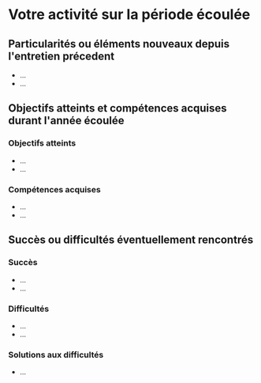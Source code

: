 # Votre activité sur la période écoulée

## Particularités ou éléments nouveaux depuis l'entretien précedent

- ...
- ...

## Objectifs atteints et compétences acquises durant l'année écoulée

### Objectifs atteints

- ...
- ...

### Compétences acquises

- ...
- ...

## Succès ou difficultés éventuellement rencontrés

### Succès

- ...
- ...


### Difficultés

- ...
- ...

### Solutions aux difficultés

- ...
